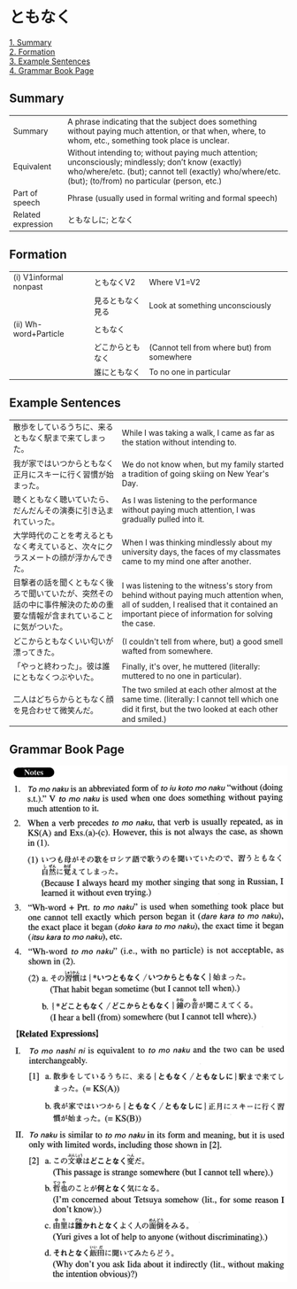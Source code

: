 # ともなく

[1. Summary](#summary)<br>
[2. Formation](#formation)<br>
[3. Example Sentences](#example-sentences)<br>
[4. Grammar Book Page](#grammar-book-page)<br>


## Summary

<table><tr>   <td>Summary</td>   <td>A phrase indicating that the subject does something without paying much attention, or that when, where, to whom, etc., something took place is unclear.</td></tr><tr>   <td>Equivalent</td>   <td>Without intending to; without paying much attention; unconsciously; mindlessly; don’t know (exactly) who/where/etc. (but); cannot tell (exactly) who/where/etc. (but); (to/from) no particular (person, etc.)</td></tr><tr>   <td>Part of speech</td>   <td>Phrase (usually used in formal writing and formal speech)</td></tr><tr>   <td>Related expression</td>   <td>ともなしに; となく</td></tr></table>

## Formation

<table class="table"><tbody><tr class="tr head"><td class="td"><span class="numbers">(i)</span> <span class="bold">V1informal nonpast</span></td><td class="td"><span class="concept">ともなく</span><span>V2</span></td><td class="td"><span>Where V1=V2</span></td></tr><tr class="tr"><td class="td"></td><td class="td"><span>見る</span><span class="concept">ともなく</span><span>見る</span></td><td class="td"><span>Look at something unconsciously</span></td></tr><tr class="tr head"><td class="td"><span class="numbers">(ii)</span> <span class="bold">Wh-word+Particle</span></td><td class="td"><span class="concept">ともなく</span></td><td class="td"></td></tr><tr class="tr"><td class="td"></td><td class="td"><span>どこから</span><span class="concept">ともなく</span></td><td class="td"><span>(Cannot tell from where but) from somewhere</span></td></tr><tr class="tr"><td class="td"></td><td class="td"><span>誰に</span><span class="concept">ともなく</span></td><td class="td"><span>To no one in particular</span></td></tr></tbody></table>

## Example Sentences

<table><tr>   <td>散歩をしているうちに、来るともなく駅まで来てしまった。</td>   <td>While I was taking a walk, I came as far as the station without intending to.</td></tr><tr>   <td>我が家ではいつからともなく正月にスキーに行く習慣が始まった。</td>   <td>We do not know when, but my family started a tradition of going skiing on New Year's Day.</td></tr><tr>   <td>聴くともなく聴いていたら、だんだんその演奏に引き込まれていった。</td>   <td>As I was listening to the performance without paying much attention, I was gradually pulled into it.</td></tr><tr>   <td>大学時代のことを考えるともなく考えていると、次々にクラスメートの顔が浮かんできた。</td>   <td>When I was thinking mindlessly about my university days, the faces of my classmates came to my mind one after another.</td></tr><tr>   <td>目撃者の話を聞くともなく後ろで聞いていたが、突然その話の中に事件解決のための重要な情報が含まれていることに気がついた。</td>   <td>I was listening to the witness's story from behind without paying much attention when, all of sudden, I realised that it contained an important piece of information for solving the case.</td></tr><tr>   <td>どこからともなくいい匂いが漂ってきた。</td>   <td>(I couldn't tell from where, but) a good smell wafted from somewhere.</td></tr><tr>   <td>「やっと終わった」。彼は誰にともなくつぶやいた。</td>   <td>Finally, it's over, he muttered (literally: muttered to no one in particular).</td></tr><tr>   <td>二人はどちらからともなく顔を見合わせて微笑んだ。</td>   <td>The two smiled at each other almost at the same time. (literally: I cannot tell which one did it ﬁrst, but the two looked at each other and smiled.)</td></tr></table>

## Grammar Book Page

![](../img/Advancedともなく.png)

